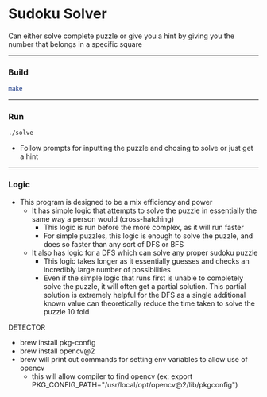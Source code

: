 # Sudoku Solver

Can either solve complete puzzle or give you a hint by giving you the number that belongs in a specific square

---

### Build
```bash
make
```

---

### Run
```bash
./solve
```

- Follow prompts for inputting the puzzle and chosing to solve or just get a hint

---

### Logic
- This program is designed to be a mix efficiency and power
	* It has simple logic that attempts to solve the puzzle in essentially the same way a person would (cross-hatching) 
		* This logic is run before the more complex, as it will run faster
		* For simple puzzles, this logic is enough to solve the puzzle, and does so faster than any sort of DFS or BFS
	* It also has logic for a DFS which can solve any proper sudoku puzzle
		* This logic takes longer as it essentially guesses and checks an incredibly large number of possibilities 
		* Even if the simple logic that runs first is unable to completely solve the puzzle, it will often get a partial solution. This partial solution is extremely helpful for the DFS as a single additional known value can theoretically reduce the time taken to solve the puzzle 10 fold



DETECTOR
- brew install pkg-config
- brew install opencv@2
- brew will print out commands for setting env variables to allow use of opencv
	- this will allow compiler to find opencv (ex: export PKG_CONFIG_PATH="/usr/local/opt/opencv@2/lib/pkgconfig")